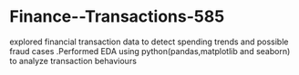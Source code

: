# Finance--Transactions-585
explored financial transaction data to detect spending trends and possible fraud cases .Performed EDA using python(pandas,matplotlib and seaborn) to analyze transaction behaviours
